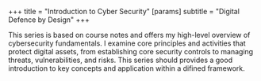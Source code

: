 +++
title = "Introduction to Cyber Security"
[params]
  subtitle = "Digital Defence by Design"
+++

This series is based on course notes and offers my high-level overview of cybersecurity fundamentals. I examine core principles and activities that protect digital assets, from establishing core security controls to managing threats, vulnerabilities, and risks. This series should provides a good introduction to key concepts and application within a difined framework.
